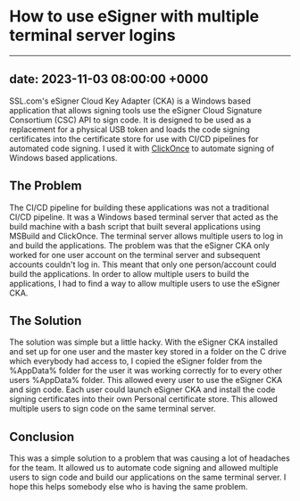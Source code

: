 # How to use eSigner with multiple terminal server logins

---
date: 2023-11-03 08:00:00 +0000
---

SSL.com's eSigner Cloud Key Adapter (CKA) is a Windows based application that allows signing tools use the eSigner Cloud Signature Consortium (CSC) API to sign code. It is designed to be used as a replacement for a physical USB token and loads the code signing certificates into the certificate store for use with CI/CD pipelines for automated code signing. I used it with [ClickOnce](https://learn.microsoft.com/en-us/visualstudio/deployment/how-to-publish-a-clickonce-application-using-the-publish-wizard?view=vs-2022) to automate signing of Windows based applications.

## The Problem

The CI/CD pipeline for building these applications was not a traditional CI/CD pipeline. It was a Windows based terminal server that acted as the build machine with a bash script that built several applications using MSBuild and ClickOnce. The terminal server allows multiple users to log in and build the applications. The problem was that the eSigner CKA only worked for one user account on the terminal server and subsequent accounts couldn't log in. This meant that only one person/account could build the applications. In order to allow multiple users to build the applications, I had to find a way to allow multiple users to use the eSigner CKA.

## The Solution

The solution was simple but a little hacky. With the eSigner CKA installed and set up for one user and the master key stored in a folder on the C drive which everybody had access to, I copied the eSigner folder from the %AppData% folder for the user it was working correctly for to every other users %AppData% folder. This allowed every user to use the eSigner CKA and sign code. Each user could launch eSigner CKA and install the code signing certificates into their own Personal certificate store. This allowed multiple users to sign code on the same terminal server.

## Conclusion

This was a simple solution to a problem that was causing a lot of headaches for the team. It allowed us to automate code signing and allowed multiple users to sign code and build our applications on the same terminal server. I hope this helps somebody else who is having the same problem.